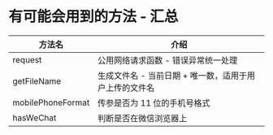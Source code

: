 # 有可能会用到的方法 - 汇总

| 方法名            | 介绍                                                   |
| ----------------- | ------------------------------------------------------ |
| request           | 公用网络请求函数 - 错误异常统一处理                    |
| getFileName       | 生成文件名 - 当前日期 + 唯一数，适用于用户上传的文件名 |
| mobilePhoneFormat | 传参是否为 11 位的手机号格式                           |
| hasWeChat         | 判断是否在微信浏览器上                                 |



